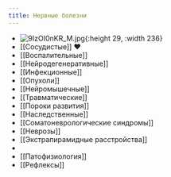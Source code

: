 ```yaml
---
title: Нервные болезни
---
```


- ![9IzOI0nKR_M.jpg](../assets/9IzOI0nKR_M_1633372857394_0.jpg){:height 29, :width 236}
- [[Сосудистые]] ♥
- [[Воспалительные]]
- [[Нейродегенеративные]]
- [[Инфекционные]]
- [[Опухоли]]
- [[Нейромышечные]]
- [[Травматические]]
- [[Пороки развития]]
- [[Наследственные]]
- [[Соматоневрологические синдромы]]
- [[Неврозы]]
- [[Экстрапирамидные расстройства]]
-
- [[Патофизиология]]
- [[Рефлексы]]